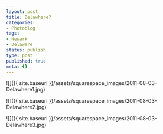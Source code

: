 ```yaml
---
layout: post
title: Delawhere?
categories:
- Photoblog
tags:
- Newark
- Delaware
status: publish
type: post
published: true
meta: {}
---
```


![]({{ site.baseurl }}/assets/squarespace_images/2011-08-03-Delawhere1.jpg)

![]({{ site.baseurl }}/assets/squarespace_images/2011-08-03-Delawhere2.jpg)

![]({{ site.baseurl }}/assets/squarespace_images/2011-08-03-Delawhere3.jpg)

